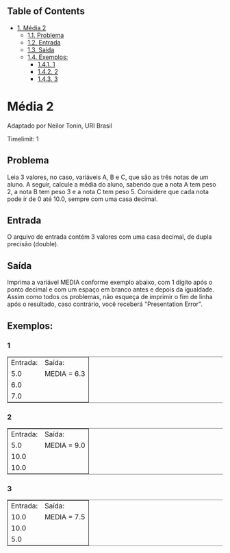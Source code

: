 <div id="table-of-contents">
<h2>Table of Contents</h2>
<div id="text-table-of-contents">
<ul>
<li><a href="#sec-1">1. Média 2</a>
<ul>
<li><a href="#sec-1-1">1.1. Problema</a></li>
<li><a href="#sec-1-2">1.2. Entrada</a></li>
<li><a href="#sec-1-3">1.3. Saída</a></li>
<li><a href="#sec-1-4">1.4. Exemplos:</a>
<ul>
<li><a href="#sec-1-4-1">1.4.1. 1</a></li>
<li><a href="#sec-1-4-2">1.4.2. 2</a></li>
<li><a href="#sec-1-4-3">1.4.3. 3</a></li>
</ul>
</li>
</ul>
</li>
</ul>
</div>
</div>

# Média 2<a id="sec-1" name="sec-1"></a>

Adaptado por Neilor Tonin, URI Brasil

Timelimit: 1

## Problema<a id="sec-1-1" name="sec-1-1"></a>

Leia 3 valores, no caso, variáveis A, B e C, que são as três notas de
um aluno. A seguir, calcule a média do aluno, sabendo que a nota A tem
peso 2, a nota B tem peso 3 e a nota C tem peso 5. Considere que cada
nota pode ir de 0 até 10.0, sempre com uma casa decimal.

## Entrada<a id="sec-1-2" name="sec-1-2"></a>

O arquivo de entrada contém 3 valores com uma casa decimal, de dupla
precisão (double).

## Saída<a id="sec-1-3" name="sec-1-3"></a>

Imprima a variável MEDIA conforme exemplo abaixo, com 1 dígito após o
ponto decimal e com um espaço em branco antes e depois da
igualdade. Assim como todos os problemas, não esqueça de imprimir o
fim de linha após o resultado, caso contrário, você receberá
"Presentation Error".

## Exemplos:<a id="sec-1-4" name="sec-1-4"></a>

### 1<a id="sec-1-4-1" name="sec-1-4-1"></a>

<table border="2" cellspacing="0" cellpadding="6" rules="groups" frame="hsides">


<colgroup>
<col  class="right" />

<col  class="left" />
</colgroup>
<tbody>
<tr>
<td class="right">Entrada:</td>
<td class="left">Saída:</td>
</tr>


<tr>
<td class="right">5.0</td>
<td class="left">MEDIA = 6.3</td>
</tr>


<tr>
<td class="right">6.0</td>
<td class="left">&#xa0;</td>
</tr>


<tr>
<td class="right">7.0</td>
<td class="left">&#xa0;</td>
</tr>
</tbody>
</table>

### 2<a id="sec-1-4-2" name="sec-1-4-2"></a>

<table border="2" cellspacing="0" cellpadding="6" rules="groups" frame="hsides">


<colgroup>
<col  class="right" />

<col  class="left" />
</colgroup>
<tbody>
<tr>
<td class="right">Entrada:</td>
<td class="left">Saída:</td>
</tr>


<tr>
<td class="right">5.0</td>
<td class="left">MEDIA = 9.0</td>
</tr>


<tr>
<td class="right">10.0</td>
<td class="left">&#xa0;</td>
</tr>


<tr>
<td class="right">10.0</td>
<td class="left">&#xa0;</td>
</tr>
</tbody>
</table>

### 3<a id="sec-1-4-3" name="sec-1-4-3"></a>

<table border="2" cellspacing="0" cellpadding="6" rules="groups" frame="hsides">


<colgroup>
<col  class="right" />

<col  class="left" />
</colgroup>
<tbody>
<tr>
<td class="right">Entrada:</td>
<td class="left">Saída:</td>
</tr>


<tr>
<td class="right">10.0</td>
<td class="left">MEDIA = 7.5</td>
</tr>


<tr>
<td class="right">10.0</td>
<td class="left">&#xa0;</td>
</tr>


<tr>
<td class="right">5.0</td>
<td class="left">&#xa0;</td>
</tr>
</tbody>
</table>